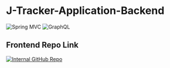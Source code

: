 # J-Tracker-Application-Backend
![Spring MVC](https://img.shields.io/badge/Spring%20MVC-6DB33F?logo=spring&logoColor=white)
![GraphQL](https://img.shields.io/badge/GraphQL-E10098?logo=graphql&logoColor=white)

## Frontend Repo Link
[![Internal GitHub Repo](https://img.shields.io/badge/GitHub-Repo-blue?logo=github)](https://github.com/shubham-jain24/J-Tracker-Application-Frontend)
